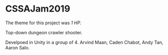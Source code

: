 # CSSAJam2019
 
The theme for this project was _1 HP_.

Top-down dungeon crawler shooter.

Develpoed in Unity in a group of 4.
Arvind Maan, Caden Chabot, Andy Tan, Aaron Salo.
